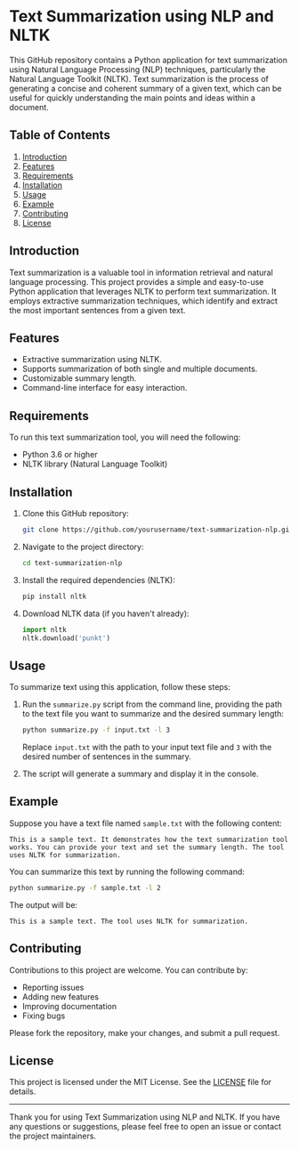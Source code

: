 # Text Summarization using NLP and NLTK

This GitHub repository contains a Python application for text summarization using Natural Language Processing (NLP) techniques, particularly the Natural Language Toolkit (NLTK). Text summarization is the process of generating a concise and coherent summary of a given text, which can be useful for quickly understanding the main points and ideas within a document.

## Table of Contents

1. [Introduction](#introduction)
2. [Features](#features)
3. [Requirements](#requirements)
4. [Installation](#installation)
5. [Usage](#usage)
6. [Example](#example)
7. [Contributing](#contributing)
8. [License](#license)

## Introduction

Text summarization is a valuable tool in information retrieval and natural language processing. This project provides a simple and easy-to-use Python application that leverages NLTK to perform text summarization. It employs extractive summarization techniques, which identify and extract the most important sentences from a given text.

## Features

- Extractive summarization using NLTK.
- Supports summarization of both single and multiple documents.
- Customizable summary length.
- Command-line interface for easy interaction.

## Requirements

To run this text summarization tool, you will need the following:

- Python 3.6 or higher
- NLTK library (Natural Language Toolkit)

## Installation

1. Clone this GitHub repository:

   ```bash
   git clone https://github.com/yourusername/text-summarization-nlp.git
   ```

2. Navigate to the project directory:

   ```bash
   cd text-summarization-nlp
   ```

3. Install the required dependencies (NLTK):

   ```bash
   pip install nltk
   ```

4. Download NLTK data (if you haven't already):

   ```python
   import nltk
   nltk.download('punkt')
   ```

## Usage

To summarize text using this application, follow these steps:

1. Run the `summarize.py` script from the command line, providing the path to the text file you want to summarize and the desired summary length:

   ```bash
   python summarize.py -f input.txt -l 3
   ```

   Replace `input.txt` with the path to your input text file and `3` with the desired number of sentences in the summary.

2. The script will generate a summary and display it in the console.

## Example

Suppose you have a text file named `sample.txt` with the following content:

```
This is a sample text. It demonstrates how the text summarization tool works. You can provide your text and set the summary length. The tool uses NLTK for summarization.
```

You can summarize this text by running the following command:

```bash
python summarize.py -f sample.txt -l 2
```

The output will be:

```
This is a sample text. The tool uses NLTK for summarization.
```

## Contributing

Contributions to this project are welcome. You can contribute by:

- Reporting issues
- Adding new features
- Improving documentation
- Fixing bugs

Please fork the repository, make your changes, and submit a pull request.

## License

This project is licensed under the MIT License. See the [LICENSE](LICENSE) file for details.

---

Thank you for using Text Summarization using NLP and NLTK. If you have any questions or suggestions, please feel free to open an issue or contact the project maintainers.
